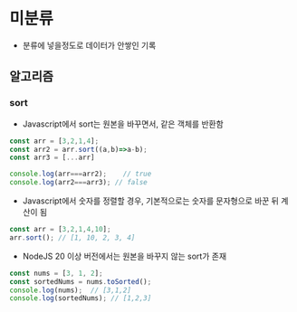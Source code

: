 # 미분류

- 분류에 넣을정도로 데이터가 안쌓인 기록



## 알고리즘

### sort

- Javascript에서 sort는 원본을 바꾸면서, 같은 객체를 반환함

```javascript
const arr = [3,2,1,4];
const arr2 = arr.sort((a,b)=>a-b);
const arr3 = [...arr]

console.log(arr===arr2);	// true
console.log(arr2===arr3); // false
```

- Javascript에서 숫자를 정렬할 경우, 기본적으로는 숫자를 문자형으로 바꾼 뒤 계산이 됨

```javascript
const arr = [3,2,1,4,10];
arr.sort(); // [1, 10, 2, 3, 4]
```

- NodeJS 20 이상 버전에서는 원본을 바꾸지 않는 sort가 존재

```javascript
const nums = [3, 1, 2];
const sortedNums = nums.toSorted();
console.log(nums);	// [3,1,2]
console.log(sortedNums); // [1,2,3]